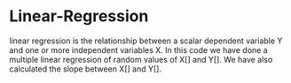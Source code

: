 Linear-Regression
=======================
linear regression is the relationship between a scalar dependent variable Y and one or more independent variables X.
In this code we have done a multiple linear regression of random values of X[] and Y[].
We have also calculated the slope between X[] and Y[].
